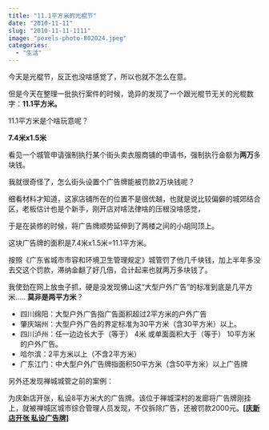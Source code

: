 ```yaml
---
title: "11.1平方米的光棍节"
date: "2010-11-11"
slug: "2010-11-11-1111"
image: "pexels-photo-802024.jpeg"
categories: 
  - "生活"
---
```


今天是光棍节，反正也没啥感觉了，所以也就不怎么在意。

但是今天在整理一批执行案件的时候，诡异的发现了一个跟光棍节无关的光棍数字：**11.1平方米。**

11.1平方米是个啥玩意呢？

**7.4米x1.5米**

看见一个城管申请强制执行某个街头卖衣服商铺的申请书，强制执行金额为**两万**多块钱。

我就很奇怪了，怎么街头设置个广告牌能被罚款2万块钱呢？

细看材料才知道，这家店铺所在的位置不是很优越，也就是说比较偏僻的城郊结合区，老板估计也是个新手，刚开店对啥法律啥的压根没啥感觉，

于是在装修的时候，将广告牌顺势延伸到了两楼之间的小胡同顶上。

这块广告牌的面积是7.4米x1.5米=11.1平方米。

按照《广东省城市市容和环境卫生管理规定》城管罚了他几千块钱，加上半年多没去交这个罚款，滞纳金翻了好几倍，合计起来也就两万多块钱了。

我使劲在网上放虫子抓，硬是没发现佛山这“大型户外广告”的标准到底是几平方米..... **莫非是两平方米**？

- 四川绵阳：大型户外广告指广告面积超过2平方米的户外广告
- 肇庆端州：大型户外广告的界定标准为30平方米（含30平方米）以上。
- 四川泸州：任一边边长大于（等于） 4米 或单面面积大于（等于） 10平方米 的户外广告。
- 哈尔滨：2平方米以上（不含2平方米）
- 广东江门：中大型户外广告牌指面积50平方米（含50平方米）以上广告牌

另外还发现禅城城管之前的案例：

为庆新店开张，私设8平方米大的广告牌。该位于禅城深村的发廊将广告牌刚挂上，就被禅城区城市综合管理人员发现，不仅拆除广告，还被罚款2000元。[**\[庆新店开张 私设广告牌\]**](http://www.citygf.com/szb/html/2010-02/25/content_178414258.htm)


